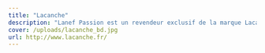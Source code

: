 ```yaml
---
title: "Lacanche"
description: "Lanef Passion est un revendeur exclusif de la marque Lacanche.  Fabricant français de Piano Gastronome, Lacanche réalise chacun de ses produits à l’unité, sur commande, à partir d’une grande variété de modèles, d’options et de finitions."
cover: /uploads/lacanche_bd.jpg
url: http://www.lacanche.fr/
---
```


